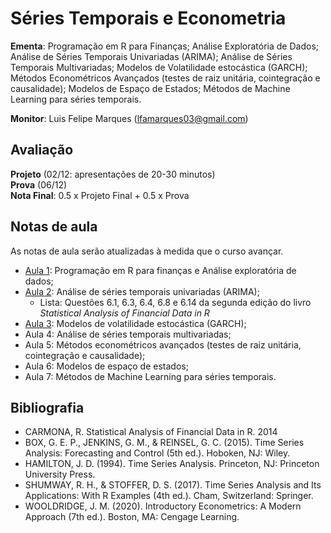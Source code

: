 # Séries Temporais e Econometria

**Ementa**: Programação em R para Finanças; Análise Exploratória de Dados; Análise de Séries Temporais Univariadas (ARIMA); Análise de Séries Temporais Multivariadas; Modelos de Volatilidade estocástica (GARCH); Métodos Econométricos Avançados (testes de raiz unitária, cointegração e causalidade); Modelos de Espaço de Estados; Métodos de Machine Learning para séries temporais.

**Monitor**: Luis Felipe Marques (lfamarques03@gmail.com)

## Avaliação

**Projeto** (02/12: apresentações de 20-30 minutos) <br>
**Prova**   (06/12) <br>
**Nota Final**: 0.5 x Projeto Final + 0.5 x Prova <br>

## Notas de aula

As notas de aula serão atualizadas à medida que o curso avançar.

- [Aula 1](https://github.com/marcuslavagnole/econometria_seriestemporais/blob/main/slides/Aula1.pdf): Programação em R para finanças e Análise exploratória de dados;
- [Aula 2](https://github.com/marcuslavagnole/econometria_seriestemporais/blob/main/slides/Aula2.pdf): Análise de séries temporais univariadas (ARIMA);
  - Lista: Questões 6.1, 6.3, 6.4, 6.8 e 6.14 da segunda edição do livro _Statistical Analysis of Financial Data in R_
- [Aula 3](https://github.com/marcuslavagnole/econometria_seriestemporais/blob/main/slides/Aula3.pdf): Modelos de volatilidade estocástica (GARCH);
- Aula 4: Análise de séries temporais multivariadas;
- Aula 5: Métodos econométricos avançados (testes de raiz unitária, cointegração e causalidade);
- Aula 6: Modelos de espaço de estados;
- Aula 7: Métodos de Machine Learning para séries temporais.

## Bibliografia

- CARMONA, R. Statistical Analysis of Financial Data in R. 2014
- BOX, G. E. P., JENKINS, G. M., & REINSEL, G. C. (2015). Time Series Analysis: Forecasting and Control (5th ed.). Hoboken, NJ: Wiley.
- HAMILTON, J. D. (1994). Time Series Analysis. Princeton, NJ: Princeton University Press.
- SHUMWAY, R. H., & STOFFER, D. S. (2017). Time Series Analysis and Its Applications: With R Examples (4th ed.). Cham, Switzerland: Springer.
- WOOLDRIDGE, J. M. (2020). Introductory Econometrics: A Modern Approach (7th ed.). Boston, MA: Cengage Learning.
